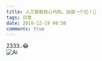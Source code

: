 ```yaml
---
title: 人工智能核心代码，估值一个亿！🤪
tags: 日常
date: 2018-12-19 08:50
comments: true
---
```


2333..😂  
![Ai](https://cdn.wispx.cn/blog/2018/12/19/5fe9427d54196b53.png)